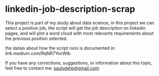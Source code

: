 # linkedin-job-description-scrap

This project is part of my study about data science, in this project we can select a position job, the script will get the job description on linkedin pages, and will plot a word cloud with most relevants requirements about the previous position selected.

the datais about how the script runs is documented in:
link.medium.com/RqNR7YocWib 

If you have any corrections, suggestions, or information about this topic, feel free to contact me:
saulodetp@gmail.com


